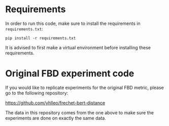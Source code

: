 # Requirements

In order to run this code, make sure to install the requirements in `requirements.txt`:

`pip install -r requirements.txt`

It is advised to first make a virtual environment before installing these requirements.

# Original FBD experiment code

If you would like to replicate experiments for the original FBD metric, please go to the following repository:

https://github.com/yhlleo/frechet-bert-distance

The data in this repository comes from the one above to make sure the experiments are done on exactly the same data.
